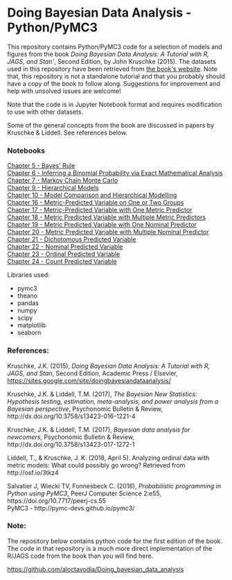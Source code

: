 # Doing Bayesian Data Analysis - Python/PyMC3

This repository contains Python/PyMC3 code for a selection of models and figures from the book _Doing Bayesian Data Analysis: A Tutorial with R, JAGS, and Stan'_, Second Edition, by John Kruschke (2015).  The datasets used in this repository have been retrieved from [the book's website](https://sites.google.com/site/doingbayesiandataanalysis/).  Note that, this repository is not a standalone tutorial and that you probably should have a copy of the book to follow along. Suggestions for improvement and help with unsolved issues are welcome!

Note that the code is in Jupyter Notebook format and requires modification to use with other datasets.

Some of the general concepts from the book are discussed in papers by Kruschke & Liddell. See references below.

### Notebooks

<A href='http://nbviewer.jupyter.org/github/cluhmann/DBDA-python/blob/master/Notebooks/Chapter%205.ipynb'>Chapter 5 - Bayes' Rule</A><BR>
<A href='http://nbviewer.jupyter.org/github/cluhmann/DBDA-python/blob/master/Notebooks/Chapter%206.ipynb'>Chapter 6 - Inferring a Binomial Probability via Exact Mathematical Analysis</A><BR>
<A href='http://nbviewer.jupyter.org/github/cluhmann/DBDA-python/blob/master/Notebooks/Chapter%207.ipynb'>Chapter 7 - Markov Chain Monte Carlo</A><BR>
<A href='http://nbviewer.jupyter.org/github/cluhmann/DBDA-python/blob/master/Notebooks/Chapter%209.ipynb'>Chapter 9 - Hierarchical Models</A><BR>
<A href='http://nbviewer.jupyter.org/github/cluhmann/DBDA-python/blob/master/Notebooks/Chapter%2010.ipynb'>Chapter 10 - Model Comparison and Hierarchical Modelling</A><BR>
<A href='http://nbviewer.jupyter.org/github/cluhmann/DBDA-python/blob/master/Notebooks/Chapter%2016.ipynb'>Chapter 16 - Metric-Predicted Variable on One or Two Groups</A><BR>
<A href='http://nbviewer.jupyter.org/github/cluhmann/DBDA-python/blob/master/Notebooks/Chapter%2017.ipynb'>Chapter 17 - Metric-Predicted Variable with One Metric Predictor</A><BR>
<A href='http://nbviewer.jupyter.org/github/cluhmann/DBDA-python/blob/master/Notebooks/Chapter%2018.ipynb'>Chapter 18 - Metric Predicted Variable with Multiple Metric Predictors</A><BR>
<A href='http://nbviewer.jupyter.org/github/cluhmann/DBDA-python/blob/master/Notebooks/Chapter%2019.ipynb'>Chapter 19 - Metric Predicted Variable with One Nominal Predictor</A><BR>
<A href='http://nbviewer.jupyter.org/github/cluhmann/DBDA-python/blob/master/Notebooks/Chapter%2020.ipynb'>Chapter 20 - Metric Predicted Variable with Multiple Nominal Predictor</A><BR>
<A href='http://nbviewer.jupyter.org/github/cluhmann/DBDA-python/blob/master/Notebooks/Chapter%2021.ipynb'>Chapter 21 - Dichotomous Predicted Variable</A><BR>
<A href='http://nbviewer.jupyter.org/github/cluhmann/DBDA-python/blob/master/Notebooks/Chapter%2022.ipynb'>Chapter 22 - Nominal Predicted Variable</A><BR>
<A href='http://nbviewer.jupyter.org/github/cluhmann/DBDA-python/blob/master/Notebooks/Chapter%2023.ipynb'>Chapter 23 - Ordinal Predicted Variable</A><BR>
<A href='http://nbviewer.jupyter.org/github/cluhmann/DBDA-python/blob/master/Notebooks/Chapter%2024.ipynb'>Chapter 24 - Count Predicted Variable</A>
<P>
Libraries used:

 - pymc3
 - theano
 - pandas
 - numpy
 - scipy
 - matplotlib
 - seaborn

### References:
Kruschke, J.K. (2015), <I>Doing Bayesian Data Analysis: A Tutorial with R, JAGS, and Stan</I>, Second Edition, Academic Press / Elsevier, https://sites.google.com/site/doingbayesiandataanalysis/
<P>
Kruschke, J.K. & Liddell, T.M. (2017), <I>The Bayesian New Statistics: Hypothesis testing, estimation, meta-analysis, and power analysis from a Bayesian perspective</I>, Psychonomic Bulletin & Review, http://dx.doi.org/10.3758/s13423-016-1221-4
<P>
Kruschke, J.K. & Liddell, T.M. (2017), <I>Bayesian data analysis for newcomers</I>, Psychonomic Bulletin & Review, http://dx.doi.org/10.3758/s13423-017-1272-1
<P>
Liddell, T., & Kruschke, J. K. (2018, April 5). Analyzing ordinal data with metric models: What could possibly go wrong? Retrieved from http://osf.io/3tkz4 
 <P>
Salvatier J, Wiecki TV, Fonnesbeck C. (2016), <I>Probabilistic programming in Python using PyMC3</I>, PeerJ Computer Science 2:e55, https://doi.org/10.7717/peerj-cs.55 <BR>
PyMC3 - http://pymc-devs.github.io/pymc3/

### Note:
The repository below contains python code for the first edition of the book. The code in that repository is a much more direct implementation of the R/JAGS code from the book than you will find here.

https://github.com/aloctavodia/Doing_bayesian_data_analysis
